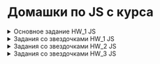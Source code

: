 # Домашки по JS с курса
<details>
  <summary>Основное задание HW_1 JS</summary>

 1. Создать переменную “item_1”
 2. Присвоить переменной item_1 цифру 5.
 3. Вывести в консоль item_1.
 4. Создать переменную “item_2”
 5. Присвоить переменной item_2 цифру 3.
 6. Вывести в консоль item_2.
 7. Создать переменную “item_3”
 8. Присвоить переменной item_3 сложение item_1 и item_2.
 9. Вывести в консоль item_3.
 10. Создать переменную “item_4”
 11. Присвоить переменной item_4 строку “Yolochka”
 12. Вывести в консоль item_4.
 13. Вывести в консоль сложение item_3 и item_4.
 14. Вывести в консоль умножение item_3 и item_4.
 15. Создать переменную “item_5”
 16. Присвоить переменной item_5 переменную item_3
 17. Создать переменную item_6.
 18. Создать переменную item_6_type
 19. Присвоить переменной item_6 значение 15
 20. Присвоить переменной item_6_type тип переменной item_6
 21. Вывести в консоль тип данных item_6 в виде ——  “item_6 == ”  item_6,  “item_6_type == ”  item_6_type ——  
 22. Создать переменную item_7 и в ней преобразовать item_6 в String.
 23. Создать переменную item_7_type
 24. Присвоить переменной item_7_type тип переменной item_7
 25. Вывести в консоль тип данных item_7 в виде ——  “item_7 == ”  item_7,  “item_7_type == ”  item_7_type ——  
 26. Создать переменную “age_1” и присвоить ей значение 10
 27. Создать переменную “age_2” и присвоить ей значение 18
 28. Создать переменную “age_3” и присвоить ей значение 60
 29. Создать if в котором будите проверять значение переменной age_1
 30. Если age_1 < age_2, вывести в консоль “You don’t have access cause your age is ” + age_1 + “ It’s less then ”
 31. Если age_1 >=  age_2 и age_1 <  age_3, вывести в консоль “Welcome  !”
 32. Если age_1  > age_3, вывести в консоль “Keep calm and look Culture channel”.
 33. Иначе выводите “Technical work”.
  
</details>
<details>
  <summary>Задания со звездочками HW_1 JS</summary>  

  **HW_1_1.js:**
>Преобразовать написанный код в 26-33 пунктах в функцию, принимающую на вход возраст.
Пример: const checkAge = function(age) {
Ваши преобразования
}
Вывести в консоль результат работы функции с возрастами 17, 18, 61

**HW_1_2.js:**
>Преобразовать задание 1* таким образом, чтобы первым делом в функции проверялся тип данных. И если он не Number - кидалась ошибка.

**HW_1_3.js:**
>Преобразовать 2* таким образом, чтобы значение '2' (строка в которой лежит ТОЛЬКО ЦИФРА) пропускалось, преобразовываясь в number

**HW_1_4.js:**
>Преобразовать задание 3* таким образом, чтобы возраст вводится используя функцию prompt в привязанной верстке
  </details>
  
<details>
  <summary>Задания со звездочками HW_2 JS</summary>  

  **HW_2_1.js:**
> 1 Написать скриптик, который сосчитает и выведет результат от возведения 2 в степень 10, начиная со степени 1

>  1* Преобразовать 1 задачу в функцию, принимающую на вход степень, в которую будет возводиться число 2

**HW_2_2.js:**
> 2 Написать скрипт, который выведет 5 строк в консоль таким образом, чтобы в первой строчке выводилось :), во второй :):) и так далее
Пример в консоли:
:)
:):)
:):):)
:):):):)
:):):):):)

> 2* Преобразовать 2 задачу в функцию, принимающую на вход строку, которая и будет выводиться в консоль (как в условии смайлик), а также количество строк для вывода 
e.g. function printSmile(stroka, numberOfRows)

**HW_2_3.js:**
> 3** Написать функцию, которая принимает на вход слово. Задача функции посчитать и вывести в консоль, сколько в слове гласных, и сколько согласных букв.
e.g. function getWordStructure(word)
В консоли: 
Слово (word) состоит из  (число) гласных и (число) согласных букв. Проверки: 'case', 'Case', 'Check-list'

**HW_2_4.js:**
> 4** Написать функцию, которая проверяет, является ли слово палиндромом
e.g. function isPalindrom(word)
Проверки: 'abba', 'Abba'
  </details>  

<details>
  <summary>Задания со звездочками HW_3 JS</summary>

**1) task_1.js:**

>Написать функцию, которая найдет и выведет в консоль юзеров, зарегистрированных 09.10.2021 и 10.10.2021). Массив в task1.txt

**2) task_2.js**

>Откройте в VSCode task2.json файл. Скопируйте из него JSONку, вставьте в свой код (присвоив в переменную).

>Дан массив объектов. Каждый объект является идентификационной карточкой человека. Нам нужно хранить только уникальные значения в этом массиве. Реализуйте функцию, которая будет выполнять эту работу.
>Реализуйте считывание из JSONки из файла task2.json с помощью, например, модуля fs. для дальнейшего использования в функции, описанной в задании

**3) task_3.js:**
>В файле task3.txt найдете структуру компании и задания, необходимые выполнить.
  <details>
  <summary>Задание для третьего таска</summary>
1. Вывести все предприятия и их отделы. Рядом указать количество сотрудников. Для предприятия посчитать сумму всех сотрудников во всех отделах.

**Пример:**

Предприятие 1 (45 сотрудников)
- Отдел тестирования (10 сотрудников)
- Отдел маркетинга (20 сотрудников)
- Администрация (15 человек)
Предприятие 2 (75 сотрудников)
- Отдел разработки (50 сотрудников)
- Отдел маркетинга (20 сотрудников)
- Отдел охраны труда (5 сотрудников)
Предприятие 3 (нет сотрудников)
- Отдел аналитики (нет сотрудников)

2. Написать функцию, которая будет принимать 1 аргумент (id отдела или название отдела и возвращать название предприятия, к которому относится).

Пример:
getEnterpriseName(4) // Предприятие 1
getEnterpriseName("Отдел маркетинга") // Предприятие 2

3. Написать функцию, которая будет добавлять предприятие. В качестве аргумента принимает название предприятия

Пример:
addEnterprise("Название нового предприятия")

4. Написать функцию, которая будет добавлять отдел в предприятие. В качестве аргумента принимает id предприятия, в которое будет добавлен отдел и название отдела.

Пример:
addDepartment(1, "Название нового отдела")

5. Написать функцию для редактирования названия предприятия. Принимает в качестве аргумента id предприятия и новое имя предприятия.

Пример:
editEnterprise(1, "Новое название предприятия")


6. Написать функцию для редактирования названия отдела. Принимает в качестве аргумента id отдела и новое имя отдела.

Пример:
editDepartment(7, "Новое название отдела")


7. Написать функцию для удаления предприятия. В качестве аргумента принимает id предприятия.

Пример:
deleteEnterprise(1)


8. Написать функцию для удаления отдела. В качестве аргумента принимает id отдела. Удалить отдел можно только, если в нем нет сотрудников.

Пример:
deleteDepartment(3)


9. Написать функцию для переноса сотрудников между отделами одного предприятия. В качестве аргумента принимает два значения: id отдела, из которого будут переноситься сотрудники и id отдела, в который будут переноситься сотрудники).

Пример:
moveEmployees(2, 3)
  </details> 
</details> 
